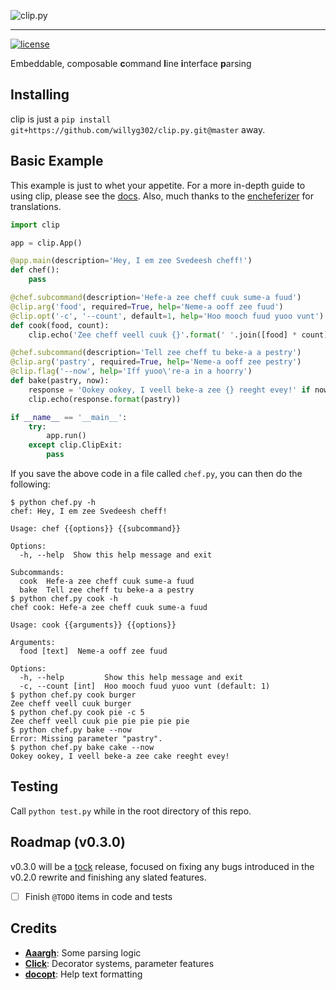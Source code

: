 ![clip.py](https://raw.github.com/willyg302/clip.py/master/clip-logo.png "It looks like you're trying to make a CLI.")

-----

[![license](http://img.shields.io/badge/license-MIT-red.svg?style=flat-square)](https://raw.githubusercontent.com/willyg302/clip.py/master/LICENSE)

Embeddable, composable **c**ommand **l**ine **i**nterface **p**arsing

## Installing

clip is just a `pip install git+https://github.com/willyg302/clip.py.git@master` away.

## Basic Example

This example is just to whet your appetite. For a more in-depth guide to using clip, please see the [docs](docs/index.md). Also, much thanks to the [encheferizer](http://www.tuco.de/home/jschef.htm) for translations.

```python
import clip

app = clip.App()

@app.main(description='Hey, I em zee Svedeesh cheff!')
def chef():
	pass

@chef.subcommand(description='Hefe-a zee cheff cuuk sume-a fuud')
@clip.arg('food', required=True, help='Neme-a ooff zee fuud')
@clip.opt('-c', '--count', default=1, help='Hoo mooch fuud yuoo vunt')
def cook(food, count):
	clip.echo('Zee cheff veell cuuk {}'.format(' '.join([food] * count)))

@chef.subcommand(description='Tell zee cheff tu beke-a a pestry')
@clip.arg('pastry', required=True, help='Neme-a ooff zee pestry')
@clip.flag('--now', help='Iff yuoo\'re-a in a hoorry')
def bake(pastry, now):
	response = 'Ookey ookey, I veell beke-a zee {} reeght evey!' if now else 'Ooh, yuoo vunt a {}?'
	clip.echo(response.format(pastry))

if __name__ == '__main__':
	try:
		app.run()
	except clip.ClipExit:
		pass
```

If you save the above code in a file called `chef.py`, you can then do the following:

```
$ python chef.py -h
chef: Hey, I em zee Svedeesh cheff!

Usage: chef {{options}} {{subcommand}}

Options:
  -h, --help  Show this help message and exit

Subcommands:
  cook  Hefe-a zee cheff cuuk sume-a fuud
  bake  Tell zee cheff tu beke-a a pestry
$ python chef.py cook -h
chef cook: Hefe-a zee cheff cuuk sume-a fuud

Usage: cook {{arguments}} {{options}}

Arguments:
  food [text]  Neme-a ooff zee fuud

Options:
  -h, --help         Show this help message and exit
  -c, --count [int]  Hoo mooch fuud yuoo vunt (default: 1)
$ python chef.py cook burger
Zee cheff veell cuuk burger
$ python chef.py cook pie -c 5
Zee cheff veell cuuk pie pie pie pie pie
$ python chef.py bake --now
Error: Missing parameter "pastry".
$ python chef.py bake cake --now
Ookey ookey, I veell beke-a zee cake reeght evey!
```

## Testing

Call `python test.py` while in the root directory of this repo.

## Roadmap (v0.3.0)

v0.3.0 will be a [tock](http://en.wikipedia.org/wiki/Intel_Tick-Tock) release, focused on fixing any bugs introduced in the v0.2.0 rewrite and finishing any slated features.

- [ ] Finish `@TODO` items in code and tests

## Credits

- **[Aaargh](https://github.com/wbolster/aaargh)**: Some parsing logic
- **[Click](http://click.pocoo.org/3/)**: Decorator systems, parameter features
- **[docopt](http://docopt.org/)**: Help text formatting
